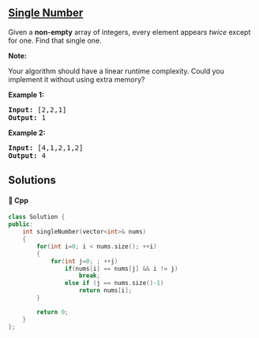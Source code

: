## [Single Number](https://leetcode.com/problems/single-number)

<p>Given a <strong>non-empty</strong>&nbsp;array of integers, every element appears <em>twice</em> except for one. Find that single one.</p>

<p><strong>Note:</strong></p>

<p>Your algorithm should have a linear runtime complexity. Could you implement it without using extra memory?</p>

<p><strong>Example 1:</strong></p>

<pre>
<strong>Input:</strong> [2,2,1]
<strong>Output:</strong> 1
</pre>

<p><strong>Example 2:</strong></p>

<pre>
<strong>Input:</strong> [4,1,2,1,2]
<strong>Output:</strong> 4
</pre>


## Solutions
#### 🧠 Cpp
```cpp
class Solution {
public:
    int singleNumber(vector<int>& nums)
    {
        for(int i=0; i < nums.size(); ++i)
        {
            for(int j=0; ; ++j)
                if(nums[i] == nums[j] && i != j)
                    break;
                else if (j == nums.size()-1)
                    return nums[i]; 
        }

        return 0;
    }
};
```
